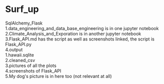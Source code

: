 # Surf_up
SqlAlchemy_Flask<br />
1.data_engineering_and_data_base_engineering is in one jupyter notebook<br />
2.Climate_Analysis_and_Exporation is in another jupyter notebook<br />
3.Flask_API.md has the script as well as screenshots linked, the script is Flask_API.py<br />
4.output <br />
    1.hawaii.sqlite<br />
    2.cleaned_csv<br />
    3.pictures of all the plots <br />
    4.screenshots of Flask_API <br />
5.My dog's picture is in here too (not relevant at all)
